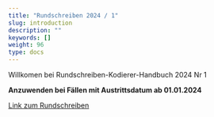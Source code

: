 ```yaml
---
title: "Rundschreiben 2024 / 1"
slug: introduction
description: ""
keywords: []
weight: 96
type: docs
---
```



Willkomen bei Rundschreiben-Kodierer-Handbuch 2024 Nr 1
  
**Anzuwenden bei Fällen mit Austrittsdatum ab 01.01.2024**
  
<a href="https://www.bfs.admin.ch/bfs/de/home/statistiken/gesundheit/nomenklaturen/medkk/instrumente-medizinische-kodierung.assetdetail.29665590.html"
   target="_blank"
   rel="noopener noreferrer">
    Link zum Rundschreiben
</a>



